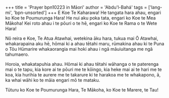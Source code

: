 +++
title = 'Prayer bpn10223 in Māori'
author = 'Abdu'l-Bahá'
tags = ['lang-mi', 'bpn-unsorted']
+++
E Koe Te Kaharawa! He tangata hara ahau, engari ko Koe te Poumurunga Hara! He nui aku poka tata, engari ko Koe te Mea Mākoha! Kei roto ahau i te pōuri o te hē, engari ko Koe te Rama o te Wete Hara! 

Nō reira e Koe, Te Atua Atawhai, wetekina āku hara, tukua mai Ō Atawhai, whakarapaina aku hē, hōmai ki a ahau tētahi maru, rūmakina ahau ki te Puna o Tōu Hūmarire whakaorangia mai hoki ahau i ngā māuiuitanga me ngā tahumaero. 

Horoia, whakatapuhia ahau. Hōmai ki ahau tētahi wāhanga o te paterenga mai o te tapu, kia kore ai te pōuri me te kōingo, kia heke mai ai te hari me te koa, kia hurihia te aurere me te takarure ki te harakoa me te whakapono, ā, ka whai wāhi ko te māia engari mō te mataku. 

Tūturu ko Koe te Poumurunga Hara, Te Mākoha, ko Koe te Marere, te Tau!
